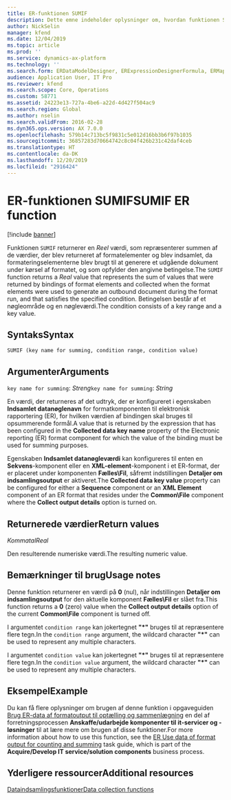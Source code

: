 ```yaml
---
title: ER-funktionen SUMIF
description: Dette emne indeholder oplysninger om, hvordan funktionen SUMIF til elektronisk rapportering (ER) skal anvendes.
author: NickSelin
manager: kfend
ms.date: 12/04/2019
ms.topic: article
ms.prod: ''
ms.service: dynamics-ax-platform
ms.technology: ''
ms.search.form: ERDataModelDesigner, ERExpressionDesignerFormula, ERMappedFormatDesigner, ERModelMappingDesigner
audience: Application User, IT Pro
ms.reviewer: kfend
ms.search.scope: Core, Operations
ms.custom: 58771
ms.assetid: 24223e13-727a-4be6-a22d-4d427f504ac9
ms.search.region: Global
ms.author: nselin
ms.search.validFrom: 2016-02-28
ms.dyn365.ops.version: AX 7.0.0
ms.openlocfilehash: 579b14c713bc5f9831c5e012d16bb3b6f97b1035
ms.sourcegitcommit: 36857283d70664742c8c04f426b231c42daf4ceb
ms.translationtype: HT
ms.contentlocale: da-DK
ms.lasthandoff: 12/20/2019
ms.locfileid: "2916424"
---
```

# <span data-ttu-id="33ec8-103"><a name="SUMIF">ER-funktionen SUMIF</a></span><span class="sxs-lookup"><span data-stu-id="33ec8-103"><a name="SUMIF">SUMIF ER function</a></span></span>

[!include [banner](../includes/banner.md)]

<span data-ttu-id="33ec8-104">Funktionen `SUMIF` returnerer en *Reel* værdi, som repræsenterer summen af de værdier, der blev returneret af formatelementer og blev indsamlet, da formateringselementerne blev brugt til at generere et udgående dokument under kørsel af formatet, og som opfylder den angivne betingelse.</span><span class="sxs-lookup"><span data-stu-id="33ec8-104">The `SUMIF` function returns a *Real* value that represents the sum of values that were returned by bindings of format elements and collected when the format elements were used to generate an outbound document during the format run, and that satisfies the specified condition.</span></span> <span data-ttu-id="33ec8-105">Betingelsen består af et nøgleområde og en nøgleværdi.</span><span class="sxs-lookup"><span data-stu-id="33ec8-105">The condition consists of a key range and a key value.</span></span>

## <a name="syntax"></a><span data-ttu-id="33ec8-106">Syntaks</span><span class="sxs-lookup"><span data-stu-id="33ec8-106">Syntax</span></span>

```
SUMIF (key name for summing, condition range, condition value)
```

## <a name="arguments"></a><span data-ttu-id="33ec8-107">Argumenter</span><span class="sxs-lookup"><span data-stu-id="33ec8-107">Arguments</span></span>

<span data-ttu-id="33ec8-108">`key name for summing`: *Streng*</span><span class="sxs-lookup"><span data-stu-id="33ec8-108">`key name for summing`: *String*</span></span>

<span data-ttu-id="33ec8-109">En værdi, der returneres af det udtryk, der er konfigureret i egenskaben **Indsamlet datanøglenavn** for formatkomponenten til elektronisk rapportering (ER), for hvilken værdien af bindingen skal bruges til opsummerende formål.</span><span class="sxs-lookup"><span data-stu-id="33ec8-109">A value that is returned by the expression that has been configured in the **Collected data key name** property of the Electronic reporting (ER) format component for which the value of the binding must be used for summing purposes.</span></span>

<span data-ttu-id="33ec8-110">Egenskaben **Indsamlet datanøgleværdi** kan konfigureres til enten en **Sekvens**-komponent eller en **XML-element**-komponent i et ER-format, der er placeret under komponenten **Fælles\\Fil**, såfremt indstillingen **Detaljer om indsamlingsoutput** er aktiveret.</span><span class="sxs-lookup"><span data-stu-id="33ec8-110">The **Collected data key value** property can be configured for either a **Sequence** component or an **XML Element** component of an ER format that resides under the **Common\\File** component where the **Collect output details** option is turned on.</span></span>

## <a name="return-values"></a><span data-ttu-id="33ec8-111">Returnerede værdier</span><span class="sxs-lookup"><span data-stu-id="33ec8-111">Return values</span></span>

<span data-ttu-id="33ec8-112">*Kommatal*</span><span class="sxs-lookup"><span data-stu-id="33ec8-112">*Real*</span></span>

<span data-ttu-id="33ec8-113">Den resulterende numeriske værdi.</span><span class="sxs-lookup"><span data-stu-id="33ec8-113">The resulting numeric value.</span></span>

## <a name="usage-notes"></a><span data-ttu-id="33ec8-114">Bemærkninger til brug</span><span class="sxs-lookup"><span data-stu-id="33ec8-114">Usage notes</span></span>

<span data-ttu-id="33ec8-115">Denne funktion returnerer en værdi på **0** (nul), når indstillingen **Detaljer om indsamlingsoutput** for den aktuelle komponent **Fælles\\Fil** er slået fra.</span><span class="sxs-lookup"><span data-stu-id="33ec8-115">This function returns a **0** (zero) value when the **Collect output details** option of the current **Common\\File** component is turned off.</span></span>

<span data-ttu-id="33ec8-116">I argumentet `condition range` kan jokertegnet **"\*"** bruges til at repræsentere flere tegn.</span><span class="sxs-lookup"><span data-stu-id="33ec8-116">In the `condition range` argument, the wildcard character **"\*"** can be used to represent any multiple characters.</span></span>

<span data-ttu-id="33ec8-117">I argumentet `condition value` kan jokertegnet **"\*"** bruges til at repræsentere flere tegn.</span><span class="sxs-lookup"><span data-stu-id="33ec8-117">In the `condition value` argument, the wildcard character **"\*"** can be used to represent any multiple characters.</span></span>

## <a name="example"></a><span data-ttu-id="33ec8-118">Eksempel</span><span class="sxs-lookup"><span data-stu-id="33ec8-118">Example</span></span>

<span data-ttu-id="33ec8-119">Du kan få flere oplysninger om brugen af denne funktion i opgaveguiden [Brug ER-data af formatoutput til optælling og sammenlægning](tasks/er-format-counting-summing-1.md) en del af forretningsprocessen **Anskaffe/udarbejde komponenter til it-servicer og -løsninger** til at lære mere om brugen af disse funktioner.</span><span class="sxs-lookup"><span data-stu-id="33ec8-119">For more information about how to use this function, see the [ER Use data of format output for counting and summing](tasks/er-format-counting-summing-1.md) task guide, which is part of the **Acquire/Develop IT service/solution components** business process.</span></span>

## <a name="additional-resources"></a><span data-ttu-id="33ec8-120">Yderligere ressourcer</span><span class="sxs-lookup"><span data-stu-id="33ec8-120">Additional resources</span></span>

[<span data-ttu-id="33ec8-121">Dataindsamlingsfunktioner</span><span class="sxs-lookup"><span data-stu-id="33ec8-121">Data collection functions</span></span>](er-functions-category-data-collection.md)
